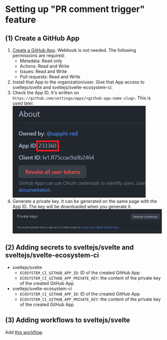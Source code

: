 # Setting up "PR comment trigger" feature

## (1) Create a GitHub App

1. [Create a GitHub App](https://docs.github.com/en/apps/creating-github-apps/registering-a-github-app/registering-a-github-app). Webhook is not needed. The following permissions are required:
   - Metadata: Read only
   - Actions: Read and Write
   - Issues: Read and Write
   - Pull requests: Read and Write
1. Install that App to the organization/user. Give that App access to sveltejs/svelte and sveltejs/svelte-ecosystem-ci.
1. Check the App ID. It's written on `https://github.com/settings/apps/<github-app-name-slug>`. This is used later.
   ![GitHub App ID](github_app_id.png)
1. Generate a private key. It can be generated on the same page with the App ID. The key will be downloaded when you generate it.
   ![GitHub App private key](github_app_private_key.png)

## (2) Adding secrets to sveltejs/svelte and sveltejs/svelte-ecosystem-ci

- sveltejs/svelte
  - `ECOSYSTEM_CI_GITHUB_APP_ID`: ID of the created GitHub App
  - `ECOSYSTEM_CI_GITHUB_APP_PRIVATE_KEY`: the content of the private key of the created GitHub App
- sveltejs/svelte-ecosystem-ci
  - `ECOSYSTEM_CI_GITHUB_APP_ID`: ID of the created GitHub App
  - `ECOSYSTEM_CI_GITHUB_APP_PRIVATE_KEY`: the content of the private key of the created GitHub App

## (3) Adding workflows to sveltejs/svelte

Add [this workflow](https://github.com/sveltejs/svelte/blob/main/.github/workflows/ecosystem-ci-trigger.yml).
